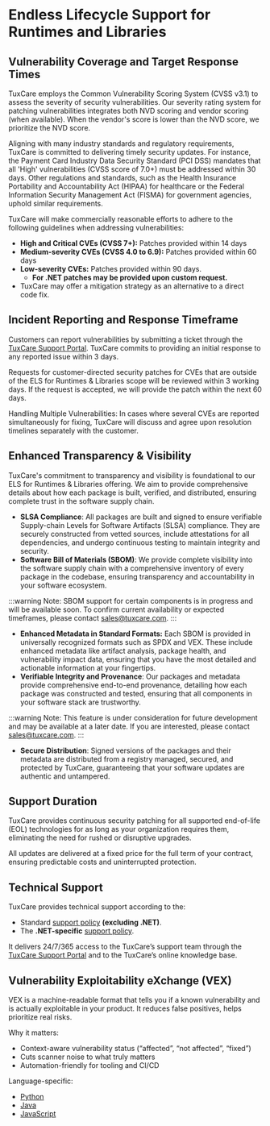 <!-- markdownlint-disable MD029 MD024 MD036 -->

# Endless Lifecycle Support for Runtimes and Libraries

<ELSTechnology />

## Vulnerability Coverage and Target Response Times

TuxCare employs the Common Vulnerability Scoring System (CVSS v3.1) to assess the severity of security vulnerabilities. Our severity rating system for patching vulnerabilities integrates both NVD scoring and vendor scoring (when available). When the vendor's score is lower than the NVD score, we prioritize the NVD score.

Aligning with many industry standards and regulatory requirements, TuxCare is committed to delivering timely security updates. For instance, the Payment Card Industry Data Security Standard (PCI DSS) mandates that all 'High' vulnerabilities (CVSS score of 7.0+) must be addressed within 30 days. Other regulations and standards, such as the Health Insurance Portability and Accountability Act (HIPAA) for healthcare or the Federal Information Security Management Act (FISMA) for government agencies, uphold similar requirements.

TuxCare will make commercially reasonable efforts to adhere to the following guidelines when addressing vulnerabilities:

* **High and Critical CVEs (CVSS 7+):** Patches provided within 14 days
* **Medium-severity CVEs (CVSS 4.0 to 6.9):** Patches provided within 60 days
* **Low-severity CVEs:** Patches provided within 90 days.
  * **For .NET patches may be provided upon custom request.** 
* TuxCare may offer a mitigation strategy as an alternative to a direct code fix.

## Incident Reporting and Response Timeframe

Customers can report vulnerabilities by submitting a ticket through the [TuxCare Support Portal](https://tuxcare.com/support-portal/). TuxCare commits to providing an initial response to any reported issue within 3 days.

Requests for customer-directed security patches for CVEs that are outside of the ELS for Runtimes & Libraries scope will be reviewed within 3 working days. If the request is accepted, we will provide the patch within the next 60 days.

Handling Multiple Vulnerabilities: In cases where several CVEs are reported simultaneously for fixing, TuxCare will discuss and agree upon resolution timelines separately with the customer.

## Enhanced Transparency & Visibility

TuxCare's commitment to transparency and visibility is foundational to our ELS for Runtimes & Libraries offering. We aim to provide comprehensive details about how each package is built, verified, and distributed, ensuring complete trust in the software supply chain.

* **SLSA Compliance**: All packages are built and signed to ensure verifiable Supply-chain Levels for Software Artifacts (SLSA) compliance. They are securely constructed from vetted sources, include attestations for all dependencies, and undergo continuous testing to maintain integrity and security.
* **Software Bill of Materials (SBOM)**: We provide complete visibility into the software supply chain with a comprehensive inventory of every package in the codebase, ensuring transparency and accountability in your software ecosystem.

:::warning
Note: SBOM support for certain components is in progress and will be available soon. To confirm current availability or expected timeframes, please contact [sales@tuxcare.com](mailto:sales@tuxcare.com).
:::

* **Enhanced Metadata in Standard Formats:** Each SBOM is provided in universally recognized formats such as SPDX and VEX. These include enhanced metadata like artifact analysis, package health, and vulnerability impact data, ensuring that you have the most detailed and actionable information at your fingertips.
* **Verifiable Integrity and Provenance**: Our packages and metadata provide comprehensive end-to-end provenance, detailing how each package was constructed and tested, ensuring that all components in your software stack are trustworthy.

:::warning
Note: This feature is under consideration for future development and may be available at a later date. If you are interested, please contact [sales@tuxcare.com](mailto:sales@tuxcare.com).
:::

* **Secure Distribution**: Signed versions of the packages and their metadata are distributed from a registry managed, secured, and protected by TuxCare, guaranteeing that your software updates are authentic and untampered.

## Support Duration

TuxCare provides continuous security patching for all supported end-of-life (EOL) technologies for as long as your organization requires them, eliminating the need for rushed or disruptive upgrades.

All updates are delivered at a fixed price for the full term of your contract, ensuring predictable costs and uninterrupted protection.

## Technical Support

TuxCare provides technical support according to the:
* Standard [support policy](https://tuxcare.com/TuxCare-support-policy.pdf) **(excluding .NET)**.
* The **.NET-specific** [support policy](https://tuxcare.com/TuxCare-els-windows-support-policy.pdf).

It delivers 24/7/365 access to the TuxCare’s support team through the [TuxCare Support Portal](https://tuxcare.com/support-portal/) and to the TuxCare’s online knowledge base. 

## Vulnerability Exploitability eXchange (VEX) 

VEX is a machine-readable format that tells you if a known vulnerability and is actually exploitable in your product. It reduces false positives, helps prioritize real risks.
 
Why it matters: 

- Context-aware vulnerability status (“affected”, “not affected”, “fixed”)
- Cuts scanner noise to what truly matters
- Automation-friendly for tooling and CI/CD
  
Language-specific: 

- [Python](https://security.tuxcare.com/vex/cyclonedx/els_lang_python/)
- [Java](https://security.tuxcare.com/vex/cyclonedx/els_lang_java/)
- [JavaScript](https://security.tuxcare.com/vex/cyclonedx/els_lang_javascript/)
